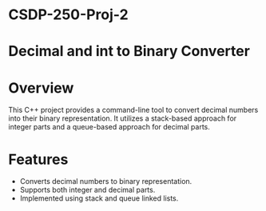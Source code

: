 # CSDP-250-Proj-2

# Decimal and int to Binary Converter

# Overview
This C++ project provides a command-line tool to convert decimal numbers into their binary representation. It utilizes a stack-based approach for integer parts and a queue-based approach for decimal parts.

# Features
- Converts decimal numbers to binary representation.
- Supports both integer and decimal parts.
- Implemented using stack and queue linked lists.
